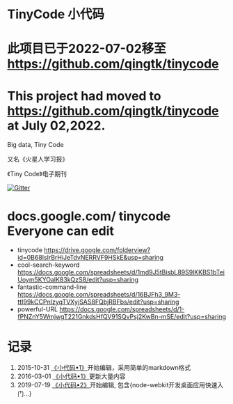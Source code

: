 TinyCode 小代码
=======================

# 此项目已于2022-07-02移至 https://github.com/qingtk/tinycode 
# This project had moved to https://github.com/qingtk/tinycode at July 02,2022.

Big data, Tiny Code

又名《火星人学习报》

《Tiny Code》电子期刊

[![Gitter](https://badges.gitter.im/2293/tinycode.svg)](https://gitter.im/2293/tinycode?utm_source=badge&utm_medium=badge&utm_campaign=pr-badge)

docs.google.com/ tinycode Everyone can edit
===

+ tinycode https://drive.google.com/folderview?id=0B68IslrBrHiJeTdvNERRVF9HSkE&usp=sharing
+ cool-search-keyword https://docs.google.com/spreadsheets/d/1md9J5tBisbL89S9lKKBS1bTeiUoym5KYOalK83kQzS8/edit?usp=sharing
+ fantastic-command-line https://docs.google.com/spreadsheets/d/16BJFh3_9M3-ttI99kCCPnIzyqTVXyjSAS8FQbjRBFbs/edit?usp=sharing
+ powerful-URL https://docs.google.com/spreadsheets/d/1-fPNZnY5WmjwgT221GnkdsHfQV91SQvPsj2KwBn-mSE/edit?usp=sharing

记录
===

1. 2015-10-31 [《小代码▪1》](./TinyCode1.md)开始编辑，采用简单的markdown格式
2. 2016-03-01 [《小代码▪1》](./TinyCode1.md)更新大量内容
3. 2019-07-19 [《小代码▪2》](./TinyCode2.md)开始编辑, 包含{node-webkit开发桌面应用快速入门...}

